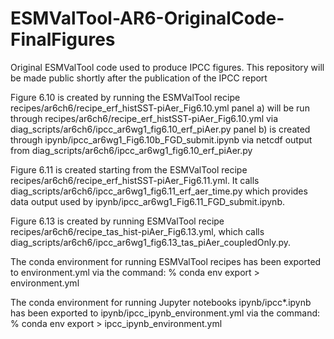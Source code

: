 # ESMValTool-AR6-OriginalCode-FinalFigures
Original ESMValTool code used to produce IPCC figures. This repository will be made public shortly after the publication of the IPCC report

Figure 6.10 is created by running the ESMValTool recipe recipes/ar6ch6/recipe_erf_histSST-piAer_Fig6.10.yml
panel a) will be run through recipes/ar6ch6/recipe_erf_histSST-piAer_Fig6.10.yml via diag_scripts/ar6ch6/ipcc_ar6wg1_fig6.10_erf_piAer.py
panel b) is created through ipynb/ipcc_ar6wg1_Fig6.10b_FGD_submit.ipynb via netcdf output from diag_scripts/ar6ch6/ipcc_ar6wg1_fig6.10_erf_piAer.py

Figure 6.11 is created starting from the ESMValTool recipe recipes/ar6ch6/recipe_erf_histSST-piAer_Fig6.11.yml.  It calls 
diag_scripts/ar6ch6/ipcc_ar6wg1_fig6.11_erf_aer_time.py which provides data output used by ipynb/ipcc_ar6wg1_Fig6.11_FGD_submit.ipynb.

Figure 6.13 is created by running ESMValTool recipe recipes/ar6ch6/recipe_tas_hist-piAer_Fig6.13.yml, which calls 
diag_scripts/ar6ch6/ipcc_ar6wg1_fig6.13_tas_piAer_coupledOnly.py.

The conda environment for running ESMValTool recipes has been exported to environment.yml via the command:
% conda env export > environment.yml

The conda environment for running Jupyter notebooks ipynb/ipcc*.ipynb has been exported to ipynb/ipcc_ipynb_environment.yml via the command:
% conda env export > ipcc_ipynb_environment.yml

